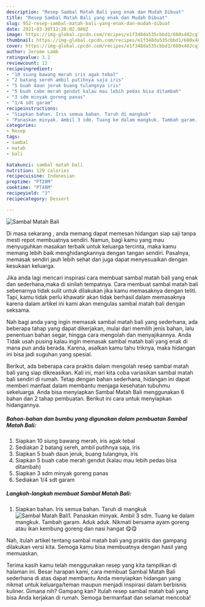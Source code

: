 ```yaml
---
description: "Resep Sambal Matah Bali yang enak dan Mudah Dibuat"
title: "Resep Sambal Matah Bali yang enak dan Mudah Dibuat"
slug: 952-resep-sambal-matah-bali-yang-enak-dan-mudah-dibuat
date: 2021-03-30T12:28:02.080Z
image: https://img-global.cpcdn.com/recipes/e1f348da535cbbd1/680x482cq70/sambal-matah-bali-foto-resep-utama.jpg
thumbnail: https://img-global.cpcdn.com/recipes/e1f348da535cbbd1/680x482cq70/sambal-matah-bali-foto-resep-utama.jpg
cover: https://img-global.cpcdn.com/recipes/e1f348da535cbbd1/680x482cq70/sambal-matah-bali-foto-resep-utama.jpg
author: Jerome Lamb
ratingvalue: 3.2
reviewcount: 12
recipeingredient:
- "10 siung bawang merah iris agak tebal"
- "2 batang sereh ambil putihnya saja iris"
- "5 buah daun jeruk buang tulangnya iris"
- "5 buah cabe merah gendut kalau mau lebih pedas bisa ditambah"
- "3 sdm minyak goreng panas"
- "1/4 sdt garam"
recipeinstructions:
- "Siapkan bahan. Iris semua bahan. Taruh di mangkuk"
- "Panaskan minyak. Ambil 3 sdm. Tuang ke dalam mangkuk. Tambah garam. Aduk aduk. Nikmati bersama ayam goreng atau ikan kembung goreng dan nasi hangat 😋😋"
categories:
- Resep
tags:
- sambal
- matah
- bali

katakunci: sambal matah bali 
nutrition: 129 calories
recipecuisine: Indonesian
preptime: "PT20M"
cooktime: "PT48M"
recipeyield: "3"
recipecategory: Dessert

---
```



![Sambal Matah Bali](https://img-global.cpcdn.com/recipes/e1f348da535cbbd1/680x482cq70/sambal-matah-bali-foto-resep-utama.jpg)

Di masa  sekarang , anda memang dapat memesan hidangan siap saji tanpa mesti repot membuatnya sendiri. Namun, bagi kamu yang mau menyuguhkan masakan terbaik untuk keluarga tercinta, maka kamu memang lebih baik menghidangkannya dengan tangan sendiri. Pasalnya, memasak sendiri jauh lebih sehat dan juga dapat menyesuaikan dengan kesukaan keluarga.

Jika anda lagi mencari inspirasi cara membuat sambal matah bali yang enak dan sederhana,maka di sinilah tempatnya. Cara membuat sambal matah bali  sebenarnya tidak sulit untuk dilakukan jika kamu memasaknya dengan teliti. Tapi, kamu tidak perlu khawatir akan tidak berhasil dalam memasaknya 
karena dalam artikel ini kami akan mengulas sambal matah bali dengan seksama.  



Nah bagi anda yang ingin memasak sambal matah bali yang sederhana, ada beberapa tahap yang dapat dikerjakan, mulai dari memilih jenis bahan, lalu penentuan bahan segar, hingga cara mengolah dan menyajikannya. Anda Tidak usah pusing kalau ingin memasak sambal matah bali yang enak di mana pun anda berada. Karena, asalkan kamu  tahu triknya, maka hidangan ini bisa jadi suguhan yang spesial.

Berikut, ada beberapa cara praktis  dalam mengolah resep sambal matah bali yang siap dikreasikan. Kali ini, mari kita coba variasikan sambal matah bali sendiri di rumah. Tetap dengan bahan sederhana, hidangan ini dapat memberi manfaat dalam membantu menjaga kesehatan tubuhmu sekeluarga. Anda bisa menyiapkan Sambal Matah Bali menggunakan 6 bahan dan 2 tahap pembuatan. Berikut ini cara untuk menyiapkan hidangannya.

<!--inarticleads1-->

##### Bahan-bahan dan bumbu yang digunakan dalam pembuatan Sambal Matah Bali:

1. Siapkan 10 siung bawang merah, iris agak tebal
1. Sediakan 2 batang sereh, ambil putihnya saja, iris
1. Siapkan 5 buah daun jeruk, buang tulangnya, iris
1. Siapkan 5 buah cabe merah gendut (kalau mau lebih pedas bisa ditambah)
1. Siapkan 3 sdm minyak goreng panas
1. Sediakan 1/4 sdt garam




<!--inarticleads2-->

##### Langkah-langkah membuat Sambal Matah Bali:

1. Siapkan bahan. Iris semua bahan. Taruh di mangkuk
<img src="https://img-global.cpcdn.com/steps/b931939326555c91/160x128cq70/sambal-matah-bali-langkah-memasak-1-foto.jpg" alt="Sambal Matah Bali">1. Panaskan minyak. Ambil 3 sdm. Tuang ke dalam mangkuk. Tambah garam. Aduk aduk. Nikmati bersama ayam goreng atau ikan kembung goreng dan nasi hangat 😋😋




Nah, itulah artikel tentang  sambal matah bali  yang praktis dan gampang dilakukan versi kita. Semoga kamu bisa membuatnya dengan hasil yang memuaskan. 

Terima kasih kamu telah menggunakan resep yang kita tampilkan di halaman ini. Besar harapan kami, cara membuat  Sambal Matah Bali sederhana di atas dapat membantu Anda menyiapkan hidangan yang nikmat untuk keluarga/teman maupun menjadi inspirasi dalam berbisnis kuliner. Gimana nih? Gampang kan? Itulah resep sambal matah bali yang bisa Anda kerjakan di rumah. Semoga bermanfaat dan selamat mencoba!

